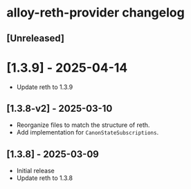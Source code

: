 <!-- Keep a Changelog guide -> https://keepachangelog.com -->

# alloy-reth-provider changelog

## [Unreleased]

# [1.3.9] - 2025-04-14
- Update reth to 1.3.9

## [1.3.8-v2] - 2025-03-10
- Reorganize files to match the structure of reth.
- Add implementation for `CanonStateSubscriptions`.

## [1.3.8] - 2025-03-09
- Initial release
- Update reth to 1.3.8